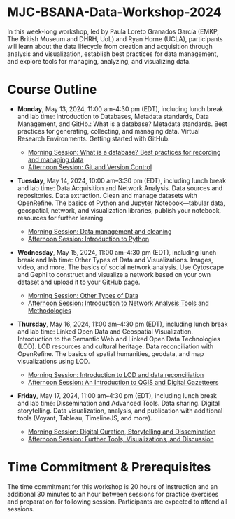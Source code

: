 # MJC-BSANA-Data-Workshop-2024
In this week-long workshop, led by Paula Loreto Granados García (EMKP, The British Museum and DHRH, UoL) and Ryan Horne (UCLA), participants will learn about the data lifecycle from creation and acquisition through analysis and visualization, establish best practices for data management, and explore tools for managing, analyzing, and visualizing data.

# Course Outline

- **Monday**, May 13, 2024, 11:00 am–4:30 pm (EDT), including lunch break and lab time: Introduction to Databases, Metadata standards, Data Management, and GitHb.: What is a database? Metadata standards. Best practices for generating, collecting, and managing data. Virtual Research Environments. Getting started with GitHub.
  - [Morning Session: What is a database? Best practices for recording and managing data ](https://github.com/2024-5-13-5-17-MJC-BSANA/MJC-BSANA-Data-Wokshop-2024/wiki/Monday-Morning-Session-1:-What-is-a-Database%3F/)
  - [Afternoon Session: Git and Version Control](https://github.com/2024-5-13-5-17-MJC-BSANA/MJC-BSANA-Data-Workshop-2024/wiki/Monday-Afternoon-Session-1:-Git-and-Version-Control)
    
- **Tuesday**, May 14, 2024, 10:00 am–3:30 pm (EDT), including lunch break and lab time: Data Acquisition and Network Analysis. Data sources and repositories. Data extraction. Clean and manage datasets with OpenRefine. The basics of Python and Jupyter Notebook—tabular data, geospatial, network, and visualization libraries, publish your notebook, resources for further learning.
  - [Morning Session: Data management and cleaning](https://github.com/2024-5-13-5-17-MJC-BSANA/MJC-BSANA-Data-Wokshop-2024/wiki/Tuesday-Morning-Session-3:-Data-Management-and-cleaning)
  - [Afternoon Session: Introduction to Python](https://github.com/2024-5-13-5-17-MJC-BSANA/MJC-BSANA-Data-Workshop-2024/wiki/Tuesday-Afternoon-Session-1:-Python-and-Jupyter)
  
- **Wednesday**, May 15, 2024, 11:00 am–4:30 pm (EDT), including lunch break and lab time: Other Types of Data and Visualizations. Images, video, and more. The basics of social network analysis. Use Cytoscape and Gephi to construct and visualize a network based on your own dataset and upload it to your GitHub page.
  - [Morning Session: Other Types of Data](https://github.com/2024-5-13-5-17-MJC-BSANA/MJC-BSANA-Data-Wokshop-2024/wiki/Wednesday-Morning-Session-5%3A-Other-Types-of-Data-and-Visualizations.-Images%2C-video%2C-3D-and-more./)
  - [Afternoon Session: Introduction to Network Analysis Tools and Methodologies](https://github.com/2024-5-13-5-17-MJC-BSANA/MJC-BSANA-Data-Workshop-2024/wiki/Wednesday-Afternoon-Session-1:-Network-Analysis)

- **Thursday**, May 16, 2024, 11:00 am–4:30 pm (EDT), including lunch break and lab time: Linked Open Data and Geospatial Visualization. Introduction to the Semantic Web and Linked Open Data Technologies (LOD). LOD resources and cultural heritage. Data reconciliation with OpenRefine. The basics of spatial humanities, geodata, and map visualizations using LOD.
  - [Morning Session: Introduction to LOD and data reconciliation](https://github.com/2024-5-13-5-17-MJC-BSANA/MJC-BSANA-Data-Wokshop-2024/wiki/Thursday-Morning-Session-7:-Introduction-to-LOD-and-data-reconciliation-with-Open-Refine)
  - [Afternoon Session: An Introduction to QGIS and Digital Gazetteers](https://github.com/2024-5-13-5-17-MJC-BSANA/MJC-BSANA-Data-Workshop-2024/wiki/Wednesday-Afternoon-Session-2:-An-Introduction-to-QGIS-and-Digital-Gazetteers)
  
- **Friday**, May 17, 2024, 11:00 am–4:30 pm (EDT), including lunch break and lab time: Dissemination and Advanced Tools. Data sharing. Digital storytelling. Data visualization, analysis, and publication with additional tools (Voyant, Tableau, TimelineJS, and more).
  - [Morning Session: Digital Curation, Storytelling and Dissemination](https://github.com/2024-5-13-5-17-MJC-BSANA/MJC-BSANA-Data-Workshop-2024/wiki/Friday-Morning-Session-9:-Digital-Curation-Storytelling-and-Dissemination)
  - [Afternoon Session: Further Tools, Visualizations, and Discussion](https://github.com/2024-5-13-5-17-MJC-BSANA/MJC-BSANA-Data-Workshop-2024/wiki/Friday-Afternoon-Session-1:-Further-Tools,-Visualizations,-and-Discussion)

# Time Commitment & Prerequisites

The time commitment for this workshop is 20 hours of instruction and an additional 30 minutes to an hour between sessions for practice exercises and preparation for following session. Participants are expected to attend all sessions.

